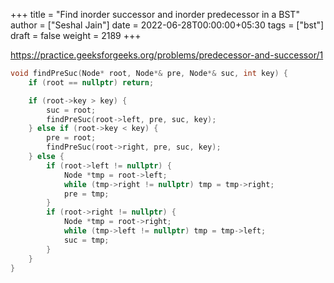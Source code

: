 +++
title = "Find inorder successor and inorder predecessor in a BST"
author = ["Seshal Jain"]
date = 2022-06-28T00:00:00+05:30
tags = ["bst"]
draft = false
weight = 2189
+++

<https://practice.geeksforgeeks.org/problems/predecessor-and-successor/1>

```cpp
void findPreSuc(Node* root, Node*& pre, Node*& suc, int key) {
    if (root == nullptr) return;

    if (root->key > key) {
        suc = root;
        findPreSuc(root->left, pre, suc, key);
    } else if (root->key < key) {
        pre = root;
        findPreSuc(root->right, pre, suc, key);
    } else {
        if (root->left != nullptr) {
            Node *tmp = root->left;
            while (tmp->right != nullptr) tmp = tmp->right;
            pre = tmp;
        }
        if (root->right != nullptr) {
            Node *tmp = root->right;
            while (tmp->left != nullptr) tmp = tmp->left;
            suc = tmp;
        }
    }
}
```
